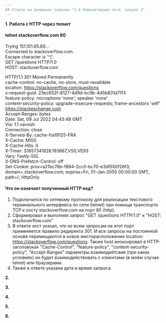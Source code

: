```yaml
---
## Ответы на домашнее задание "3.6 Компьютерные сети, лекция 1" 
---
```

                    
<strong>1. Работа c HTTP через телнет</strong>   

#### telnet stackoverflow.com 80    
Trying 151.101.65.69...   
Connected to stackoverflow.com.   
Escape character is '^]'.   
GET /questions HTTP/1.0   
HOST: stackoverflow.com   

HTTP/1.1 301 Moved Permanently    
cache-control: no-cache, no-store, must-revalidate    
location: https://stackoverflow.com/questions   
x-request-guid: 23ec652f-8127-4d9d-bc9b-4d5b831d71f3    
feature-policy: microphone 'none'; speaker 'none'   
content-security-policy: upgrade-insecure-requests; frame-ancestors 'self' https://stackexchange.com    
Accept-Ranges: bytes    
Date: Sat, 09 Jul 2022 04:43:48 GMT   
Via: 1.1 varnish    
Connection: close   
X-Served-By: cache-fra19125-FRA   
X-Cache: MISS   
X-Cache-Hits: 0   
X-Timer: S1657341828.193667,VS0,VE93    
Vary: Fastly-SSL    
X-DNS-Prefetch-Control: off   
Set-Cookie: prov=a21bc76b-f894-2cc0-bc70-e3df550f26f3; domain=.stackoverflow.com; expires=Fri, 01-Jan-2055 00:00:00 GMT; path=/; HttpOnly   

#### Что он означает полученный HTTP код?   
1. Подключился по сетевому протоколу для реализации текстового терминального интерфейса по сети (telnet) при помощи транспорта TCP к хосту stackoverflow.com на порт 80 (http).   
2. Сформировал и выполнил запрос "GET /questions HTTP/1.0" к "HOST: stackoverflow.com"  
3. В ответе хост указал, что ко всем запросам на этот порт применяется правило редиректа 301. И все запросы на постоянной основе перемещаются в новое месторасположение location: https://stackoverflow.com/questions. Также host анонсировал в HTTP-заголовоках "Cache-Control", "feature-policy", "content-security-policy", "Accept-Ranges" параметры взаимодейтсвия (при каких условиях) он будет взаимодействовать с клиентами (в моём случае telnet) или браузерами.                       
4. Также в ответе указана дата и время запроса.           

<strong>2. </strong>     

<strong>3. </strong>     

<strong>4. </strong>    
     
<strong>5. </strong>     
         
<strong>6. </strong>       

